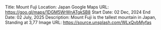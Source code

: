 Title: Mount Fuji
Location: Japan
Google Maps URL: https://goo.gl/maps/1DGM5WrWnATgkSB8
Start Date: 02 Dec, 2024
End Date: 02 July, 2025
Description: Mount Fuji is the tallest mountain in Japan, Standing at 3,77
Image URL: https://source.unsplash.com/WLxQvbMyfas